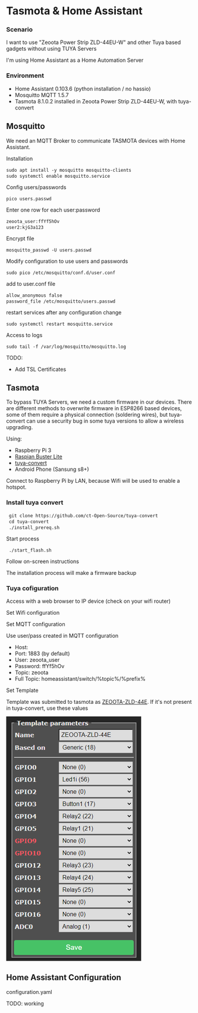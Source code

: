 # Tasmota & Home Assistant

### Scenario

I want to use "Zeoota Power Strip ZLD-44EU-W" and other Tuya based gadgets without using TUYA Servers

I'm using Home Assistant as a Home Automation Server

### Environment

- Home Assistant 0.103.6 (python installation / no hassio)
- Mosquitto MQTT 1.5.7
- Tasmota 8.1.0.2 installed in Zeoota Power Strip ZLD-44EU-W, with tuya-convert


## Mosquitto

We need an MQTT Broker to communicate TASMOTA devices with Home Assistant.

Installation

    sudo apt install -y mosquitto mosquitto-clients
    sudo systemctl enable mosquitto.service

Config users/passwords

    pico users.passwd

Enter one row for each user:password

    zeoota_user:ffYf5hOv
    user2:kjG3a123

Encrypt file

    mosquitto_passwd -U users.passwd

Modify configuration to use users and passwords

    sudo pico /etc/mosquitto/conf.d/user.conf

add to user.conf file

    allow_anonymous false
    password_file /etc/mosquitto/users.passwd

restart services after any configuration change

    sudo systemctl restart mosquitto.service


Access to logs

    sudo tail -f /var/log/mosquitto/mosquitto.log
    
TODO:
- Add TSL Certificates


## Tasmota

To bypass TUYA Servers, we need a custom firmware in our devices. There are different methods to overwrite firmware in ESP8266 based devices, some of them require a physical connection (soldering wires), but tuya-convert can use a security bug in some tuya versions to allow a wireless upgrading.

Using:
- Raspberry Pi 3
- [Raspian Buster Lite](https://www.raspberrypi.org/downloads/raspbian/)  
- [tuya-convert](https://github.com/ct-Open-Source/tuya-convert)
- Android Phone (Sansung s8+)

Connect to Raspberry Pi by LAN, because Wifi will be used to enable a hotspot.

### Install tuya convert

     git clone https://github.com/ct-Open-Source/tuya-convert
     cd tuya-convert
     ./install_prereq.sh

Start process

     ./start_flash.sh
     
Follow on-screen instructions

The installation process will make a firmware backup

### Tuya cofiguration

Access with a web browser to IP device (check on your wifi router)

Set Wifi configuration

Set MQTT configuration

Use user/pass created in MQTT configuration

- Host: <your MQTT broker>
- Port: 1883 (by default)    
- User: zeoota_user
- Password: ffYf5hOv
- Topic: zeoota
- Full Topic: homeassistant/switch/%topic%/%prefix%
    
Set Template

Template was submitted to tasmota as [ZEOOTA-ZLD-44E](https://templates.blakadder.com/zeeota_ZLD-33EU-W.html).
If it's not present in tuya-convert, use these values

![Zeoota Power Strip ZLD-44EU-W Template](https://github.com/xavipolo/homeassistant/blob/master/mqtt-integration/zeoota-template.png)


## Home Assistant Configuration

configuration.yaml

TODO: working




